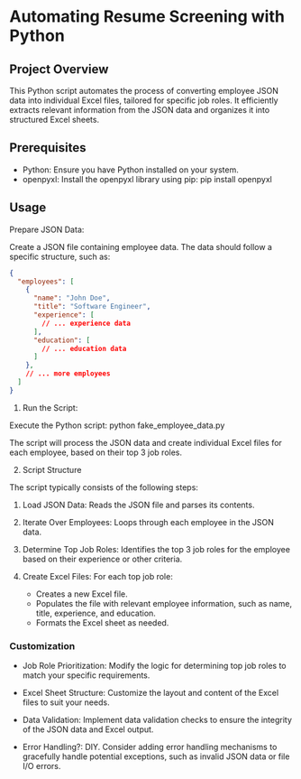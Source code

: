# Automating Resume Screening with Python

## Project Overview

This Python script automates the process of converting employee JSON data into individual Excel files, tailored for specific job roles. It efficiently extracts relevant information from the JSON data and organizes it into structured Excel sheets.

## Prerequisites

- Python: Ensure you have Python installed on your system.
- openpyxl: Install the openpyxl library using pip: pip install openpyxl

## Usage
Prepare JSON Data:

Create a JSON file containing employee data. The data should follow a specific structure, such as:
```JSON
{
  "employees": [
    {
      "name": "John Doe",
      "title": "Software Engineer",
      "experience": [
        // ... experience data
      ],
      "education": [
        // ... education data
      ]
    },
    // ... more employees
  ]
}
```


1. Run the Script:

Execute the Python script: python fake_employee_data.py

The script will process the JSON data and create individual Excel files for each employee, based on their top 3 job roles.

2. Script Structure

The script typically consists of the following steps:

  1. Load JSON Data: Reads the JSON file and parses its contents.

  2. Iterate Over Employees: Loops through each employee in the JSON data.

  3. Determine Top Job Roles: Identifies the top 3 job roles for the employee based on their experience or other criteria.

  4. Create Excel Files: For each top job role:

     - Creates a new Excel file.
     - Populates the file with relevant employee information, such as name, title, experience, and education.
     - Formats the Excel sheet as needed.

### Customization

- Job Role Prioritization: Modify the logic for determining top job roles to match your specific requirements.

- Excel Sheet Structure: Customize the layout and content of the Excel files to suit your needs.
- Data Validation: Implement data validation checks to ensure the integrity of the JSON data and Excel output.
- Error Handling?: DIY. Consider adding error handling mechanisms to gracefully handle potential exceptions, such as invalid JSON data or file I/O errors.
